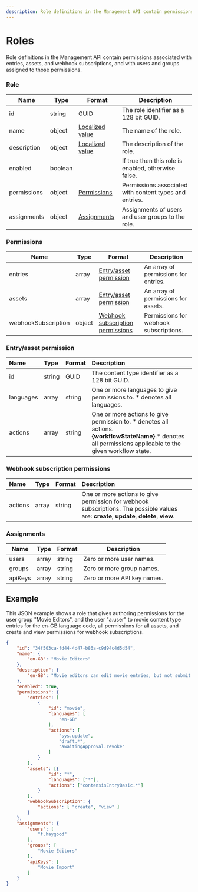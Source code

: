 ```yaml
---
description: Role definitions in the Management API contain permissions associated with entries, assets, and webhook subscriptions, and with users and groups assigned to those permissions.
---
```

# Roles

Role definitions in the Management API contain permissions associated with entries, assets, and webhook subscriptions, and with users and groups assigned to those permissions.

### Role

| Name        | Type    | Format                                           | Description                                            |
|-------------|---------|--------------------------------------------------|--------------------------------------------------------|
| id          | string  | GUID                                             | The role identifier as a 128 bit GUID.                 |
| name        | object  | [Localized value](/key-concepts/localization.md) | The name of the role.                                  |
| description | object  | [Localized value](/key-concepts/localization.md) | The description of the role.                           |
| enabled     | boolean |                                                  | If true then this role is enabled, otherwise false.    |
| permissions | object  | [Permissions](#permissions)                      | Permissions associated with content types and entries. |
| assignments | object  | [Assignments](#assignments)                      | Assignments of users and user groups to the role.      |

### Permissions

| Name         | Type  | Format                    | Description                               |
|--------------|-------|---------------------------|-------------------------------------------|
| entries      | array | [Entry/asset permission](#entryassetpermission) | An array of permissions for entries.      |
| assets | array | [Entry/asset permission](#entryassetpermission) | An array of permissions for assets. |
| webhookSubscription | object | [Webhook subscription permissions](#webhooksubscriptionpermissions) | Permissions for webhook subscriptions. |

### Entry/asset permission <a id="entryassetpermission"></a>

| Name | Type | Format | Description |
| :------- | :--- | :----- | :---------- |
| id | string | GUID | The content type identifier as a 128 bit GUID. |
| languages | array | string | One or more languages to give permissions to. * denotes all languages. |
| actions | array | string | One or more actions to give permission to. * denotes all actions.<br> **{workflowStateName}**.&#42; denotes all permissions applicable to the given workflow state. |

### Webhook subscription permissions <a id="webhooksubscriptionpermissions"></a>

| Name | Type | Format | Description |
| :------- | :--- | :----- | :---------- |
| actions | array | string | One or more actions to give permission for webhook subscriptions. The possible values are: **create**, **update**, **delete**, **view**. |

### Assignments

| Name    | Type  | Format | Description                 |
|---------|-------|--------|-----------------------------|
| users   | array | string | Zero or more user names.    |
| groups  | array | string | Zero or more group names.   |
| apiKeys | array | string | Zero or more API key names. |

## Example

This JSON example shows a role that gives authoring permissions for the user group "Movie Editors", and the user "a.user" to movie content type entries for the en-GB language code, all permissions for all assets, and create and view permissions for webhook subscriptions.

```json
{
    "id": "34f503ca-fd44-4d47-b86a-c9d94c4d5d54",
    "name": {
        "en-GB": "Movie Editors"
    },
    "description": {
        "en-GB": "Movie editors can edit movie entries, but not submit or approve them"
    },
    "enabled": true,
    "permissions": {
        "entries": [
            {
                "id": "movie",
                "languages": [
                    "en-GB"
                ],
                "actions": [
                    "sys.update",
                    "draft.*",
                    "awaitingApproval.revoke"
                ]
            }
        ],
        "assets": [{
                "id": "*",
                "languages": ["*"],
                "actions": ["contensisEntryBasic.*"]
            }
        ],
        "webhookSubscription": {
            "actions": [ "create", "view" ]
        }
    },
    "assignments": {
        "users": [
            "f.haygood"
        ],
        "groups": [
            "Movie Editors"
        ],
        "apiKeys": [
            "Movie Import"
        ]
    }
}
```
